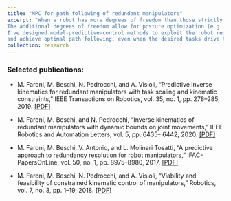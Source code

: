```yaml
---
title: "MPC for path following of redundant manipulators"
excerpt: "When a robot has more degrees of freedom than those strictly necessary to carry out a task, it is said to be kinematically redundant.
The additional degrees of freedom allow for posture optimization (e.g. to avoid obstacles or improve dexterity). 
I've designed model-predictive-control methods to exploit the robot redundancy at best
and achieve optimal path following, even when the desired tasks drive the robot outside its joint physical limits."
collection: research
---
```


### Selected publications:

- M. Faroni, M. Beschi, N. Pedrocchi, and A. Visioli, “Predictive inverse kinematics for redundant
manipulators with task scaling and kinematic constraints,” IEEE Transactions on Robotics, vol. 35,
no. 1, pp. 278–285, 2019.
[[PDF]](https://hal.science/hal-02982618/document)

- M. Faroni, M. Beschi, and N. Pedrocchi, “Inverse kinematics of redundant manipulators with
dynamic bounds on joint movements,” IEEE Robotics and Automation Letters, vol. 5, pp. 6435–
6442, 2020.
[[PDF]](https://hal.science/hal-03157810/document)

- M. Faroni, M. Beschi, V. Antonio, and L. Molinari Tosatti, “A predictive approach to redundancy resolution for robot manipulators,” IFAC-PapersOnLine, vol. 50, no. 1, pp. 8975–8980, 2017.
[[PDF]](https://hal.science/hal-02982550/document)

- M. Faroni, M. Beschi, N. Pedrocchi, and A. Visioli, “Viability and feasibility of constrained kinematic control of manipulators,” Robotics, vol. 7, no. 3, pp. 1–19, 2018.
[[PDF]](https://www.mdpi.com/2218-6581/7/3/41)
